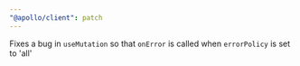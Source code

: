 ```yaml
---
"@apollo/client": patch
---
```


Fixes a bug in `useMutation` so that `onError` is called when `errorPolicy` is set to 'all'
